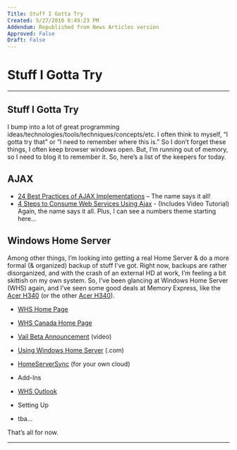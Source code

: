 ```yaml
---
Title: Stuff I Gotta Try
Created: 5/27/2010 8:49:23 PM
Addendum: Republished from News Articles version
Approved: False
Draft: False
---
```

# Stuff I Gotta Try

---

## Stuff I Gotta Try
<script type="text/javascript" src="/DesktopModules/itcMetaPost/js/ca0c21fbdc85f6a1597417732d450607.ashx?hs=1"></script>

I bump into a lot of great programming ideas/technologies/tools/techniques/concepts/etc. I often think to myself, “I gotta try that” or “I need to remember where this is.” So I don’t forget these things, I often keep browser windows open. But, I’m running out of memory, so I need to blog it to remember it. So, here’s a list of the keepers for today.


## AJAX

- [24 Best Practices of AJAX Implementations](http://net.tutsplus.com/tutorials/javascript-ajax/24-best-practices-for-ajax-implementations/) – The name says it all!
- [4 Steps to Consume Web Services Using Ajax](http://www.dotnetfunda.com/articles/article794-4-steps-to-consume-web-services-using-ajax-includes-video-tutorial-.aspx) - (Includes Video Tutorial) Again, the name says it all. Plus, I can see a numbers theme starting here…


## Windows Home Server


Among other things, I’m looking into getting a real Home Server & do a more formal (& organized) backup of stuff I’ve got. Right now, backups are rather disorganized, and with the crash of an external HD at work, I’m feeling a bit skittish on my own system. So, I’ve been glancing at Windows Home Server (WHS) again, and I’ve seen some good deals at Memory Express, like the [Acer H340](http://www.memoryexpress.com/Products/PID-MX23988(ME).aspx) (or the other [Acer H340](http://www.memoryexpress.com/Products/PID-MX27056(ME).aspx)).


- [WHS Home Page](http://www.microsoft.com/windows/products/winfamily/windowshomeserver/default.mspx)
- [WHS Canada Home Page](http://www.microsoft.com/canada/windows/products/winfamily/windowshomeserver/default.mspx?CM=Nav&amp;CE=Nav2b)
- [Vail Beta Announcement](http://channel9.msdn.com/posts/LarryLarsen/Windows-Home-Server-Vail/Default.aspx?wa=wsignin1.0#Page=1) (video)
- [Using Windows Home Server](http://usingwindowshomeserver.com/) (.com)
- [HomeServerSync](http://www.homeserversync.co.uk/index.html) (for your own cloud)
- Add-Ins

 - [WHS Outlook](http://www.theofficemaven.com/products/whs-outlook)

- Setting Up

 - tba…




That’s all for now.


<script src="/DesktopModules/itcMetaPost/js/m.js" type="text/javascript"></script>


---

